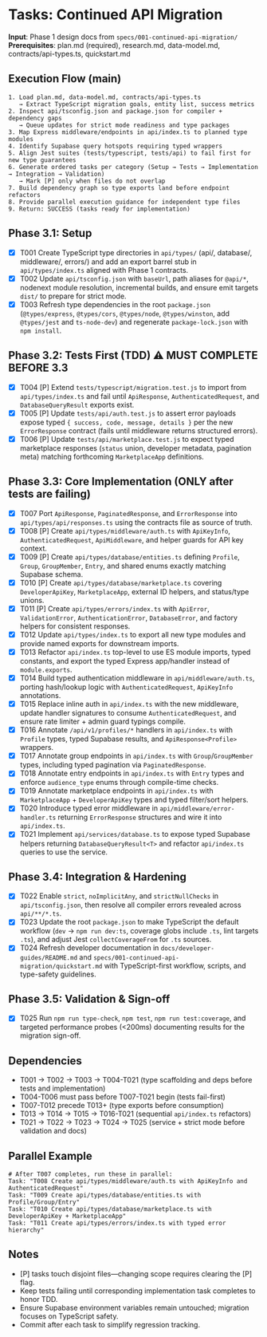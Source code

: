 # Tasks: Continued API Migration

**Input**: Phase 1 design docs from `specs/001-continued-api-migration/`
**Prerequisites**: plan.md (required), research.md, data-model.md, contracts/api-types.ts, quickstart.md

## Execution Flow (main)
```
1. Load plan.md, data-model.md, contracts/api-types.ts
   → Extract TypeScript migration goals, entity list, success metrics
2. Inspect api/tsconfig.json and package.json for compiler + dependency gaps
   → Queue updates for strict mode readiness and type packages
3. Map Express middleware/endpoints in api/index.ts to planned type modules
4. Identify Supabase query hotspots requiring typed wrappers
5. Align Jest suites (tests/typescript, tests/api) to fail first for new type guarantees
6. Generate ordered tasks per category (Setup → Tests → Implementation → Integration → Validation)
   → Mark [P] only when files do not overlap
7. Build dependency graph so type exports land before endpoint refactors
8. Provide parallel execution guidance for independent type files
9. Return: SUCCESS (tasks ready for implementation)
```

## Phase 3.1: Setup
- [x] T001 Create TypeScript type directories in `api/types/` (api/, database/, middleware/, errors/) and add an export barrel stub in `api/types/index.ts` aligned with Phase 1 contracts.
- [x] T002 Update `api/tsconfig.json` with `baseUrl`, path aliases for `@api/*`, nodenext module resolution, incremental builds, and ensure emit targets `dist/` to prepare for strict mode.
- [x] T003 Refresh type dependencies in the root `package.json` (`@types/express`, `@types/cors`, `@types/node`, `@types/winston`, add `@types/jest` and `ts-node-dev`) and regenerate `package-lock.json` with `npm install`.

## Phase 3.2: Tests First (TDD) ⚠️ MUST COMPLETE BEFORE 3.3
- [x] T004 [P] Extend `tests/typescript/migration.test.js` to import from `api/types/index.ts` and fail until `ApiResponse`, `AuthenticatedRequest`, and `DatabaseQueryResult` exports exist.
- [x] T005 [P] Update `tests/api/auth.test.js` to assert error payloads expose typed `{ success, code, message, details }` per the new `ErrorResponse` contract (fails until middleware returns structured errors).
- [x] T006 [P] Update `tests/api/marketplace.test.js` to expect typed marketplace responses (`status` union, developer metadata, pagination meta) matching forthcoming `MarketplaceApp` definitions.

## Phase 3.3: Core Implementation (ONLY after tests are failing)
- [x] T007 Port `ApiResponse`, `PaginatedResponse`, and `ErrorResponse` into `api/types/api/responses.ts` using the contracts file as source of truth.
- [x] T008 [P] Create `api/types/middleware/auth.ts` with `ApiKeyInfo`, `AuthenticatedRequest`, `ApiMiddleware`, and helper guards for API key context.
- [x] T009 [P] Create `api/types/database/entities.ts` defining `Profile`, `Group`, `GroupMember`, `Entry`, and shared enums exactly matching Supabase schema.
- [x] T010 [P] Create `api/types/database/marketplace.ts` covering `DeveloperApiKey`, `MarketplaceApp`, external ID helpers, and status/type unions.
- [x] T011 [P] Create `api/types/errors/index.ts` with `ApiError`, `ValidationError`, `AuthenticationError`, `DatabaseError`, and factory helpers for consistent responses.
- [x] T012 Update `api/types/index.ts` to export all new type modules and provide named exports for downstream imports.
- [x] T013 Refactor `api/index.ts` top-level to use ES module imports, typed constants, and export the typed Express app/handler instead of `module.exports`.
- [x] T014 Build typed authentication middleware in `api/middleware/auth.ts`, porting hash/lookup logic with `AuthenticatedRequest`, `ApiKeyInfo` annotations.
- [x] T015 Replace inline auth in `api/index.ts` with the new middleware, update handler signatures to consume `AuthenticatedRequest`, and ensure rate limiter + admin guard typings compile.
- [x] T016 Annotate `/api/v1/profiles/*` handlers in `api/index.ts` with `Profile` types, typed Supabase results, and `ApiResponse<Profile>` wrappers.
- [x] T017 Annotate group endpoints in `api/index.ts` with `Group`/`GroupMember` types, including typed pagination via `PaginatedResponse`.
- [x] T018 Annotate entry endpoints in `api/index.ts` with `Entry` types and enforce `audience_type` enums through compile-time checks.
- [x] T019 Annotate marketplace endpoints in `api/index.ts` with `MarketplaceApp` + `DeveloperApiKey` types and typed filter/sort helpers.
- [x] T020 Introduce typed error middleware in `api/middleware/error-handler.ts` returning `ErrorResponse` structures and wire it into `api/index.ts`.
- [x] T021 Implement `api/services/database.ts` to expose typed Supabase helpers returning `DatabaseQueryResult<T>` and refactor `api/index.ts` queries to use the service.

## Phase 3.4: Integration & Hardening
- [x] T022 Enable `strict`, `noImplicitAny`, and `strictNullChecks` in `api/tsconfig.json`, then resolve all compiler errors revealed across `api/**/*.ts`.
- [x] T023 Update the root `package.json` to make TypeScript the default workflow (`dev` → `npm run dev:ts`, coverage globs include `.ts`, lint targets `.ts`), and adjust Jest `collectCoverageFrom` for `.ts` sources.
- [x] T024 Refresh developer documentation in `docs/developer-guides/README.md` and `specs/001-continued-api-migration/quickstart.md` with TypeScript-first workflow, scripts, and type-safety guidelines.

## Phase 3.5: Validation & Sign-off
- [x] T025 Run `npm run type-check`, `npm test`, `npm run test:coverage`, and targeted performance probes (<200ms) documenting results for the migration sign-off.

## Dependencies
- T001 → T002 → T003 → T004-T021 (type scaffolding and deps before tests and implementation)
- T004-T006 must pass before T007-T021 begin (tests fail-first)
- T007-T012 precede T013+ (type exports before consumption)
- T013 → T014 → T015 → T016-T021 (sequential `api/index.ts` refactors)
- T021 → T022 → T023 → T024 → T025 (service + strict mode before validation and docs)

## Parallel Example
```
# After T007 completes, run these in parallel:
Task: "T008 Create api/types/middleware/auth.ts with ApiKeyInfo and AuthenticatedRequest"
Task: "T009 Create api/types/database/entities.ts with Profile/Group/Entry"
Task: "T010 Create api/types/database/marketplace.ts with DeveloperApiKey + MarketplaceApp"
Task: "T011 Create api/types/errors/index.ts with typed error hierarchy"
```

## Notes
- [P] tasks touch disjoint files—changing scope requires clearing the [P] flag.
- Keep tests failing until corresponding implementation task completes to honor TDD.
- Ensure Supabase environment variables remain untouched; migration focuses on TypeScript safety.
- Commit after each task to simplify regression tracking.
